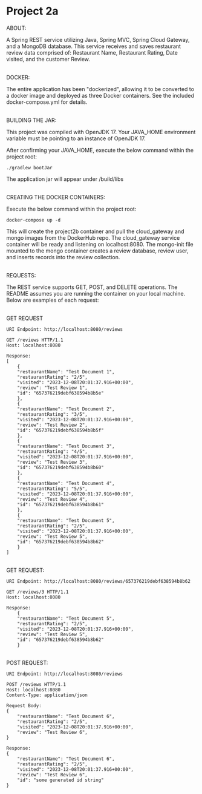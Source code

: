 # Project 2a

ABOUT:

A Spring REST service utilizing Java, Spring MVC, Spring Cloud Gateway, and a MongoDB database.
This service receives and saves restaurant review data comprised of:
Restaurant Name, Restaurant Rating, Date visited, and the customer Review.


\
DOCKER:

The entire application has been "dockerized", allowing it to be converted to a docker image
and deployed as three Docker containers. See the included docker-compose.yml for details.

\
BUILDING THE JAR:

This project was compiled with OpenJDK 17. Your JAVA_HOME environment variable must be pointing to an instance
of OpenJDK 17.

After confirming your JAVA_HOME, execute the below command within the project root:

    ./gradlew bootJar

The application jar will appear under /build/libs

\
CREATING THE DOCKER CONTAINERS:

Execute the below command within the project root:

    docker-compose up -d

This will create the project2b container and pull the cloud_gateway and mongo images from the DockerHub repo. The 
cloud_gateway service container will be ready and listening on localhost:8080. The mongo-init file mounted to the mongo 
container creates a review database, review user, and inserts records into the review collection.


\
REQUESTS:

The REST service supports GET, POST, and DELETE operations. The README assumes you are running
the container on your local machine. Below are examples of each request:


\
GET REQUEST

    URI Endpoint: http://localhost:8080/reviews
    
    GET /reviews HTTP/1.1
    Host: localhost:8080
    
    Response:
    [
        {
        "restaurantName": "Test Document 1",
        "restaurantRating": "2/5",
        "visited": "2023-12-08T20:01:37.916+00:00",
        "review": "Test Review 1",
        "id": "657376219debf638594b8b5e"
        },
        {
        "restaurantName": "Test Document 2",
        "restaurantRating": "3/5",
        "visited": "2023-12-08T20:01:37.916+00:00",
        "review": "Test Review 2",
        "id": "657376219debf638594b8b5f"
        },
        {
        "restaurantName": "Test Document 3",
        "restaurantRating": "4/5",
        "visited": "2023-12-08T20:01:37.916+00:00",
        "review": "Test Review 3",
        "id": "657376219debf638594b8b60"
        },
        {
        "restaurantName": "Test Document 4",
        "restaurantRating": "5/5",
        "visited": "2023-12-08T20:01:37.916+00:00",
        "review": "Test Review 4",
        "id": "657376219debf638594b8b61"
        },
        {
        "restaurantName": "Test Document 5",
        "restaurantRating": "2/5",
        "visited": "2023-12-08T20:01:37.916+00:00",
        "review": "Test Review 5",
        "id": "657376219debf638594b8b62"
        }
    ]

\
GET REQUEST:

    URI Endpoint: http://localhost:8080/reviews/657376219debf638594b8b62
    
    GET /reviews/3 HTTP/1.1
    Host: localhost:8080
    
    Response:
        {
        "restaurantName": "Test Document 5",
        "restaurantRating": "2/5",
        "visited": "2023-12-08T20:01:37.916+00:00",
        "review": "Test Review 5",
        "id": "657376219debf638594b8b62"
        }

\
POST REQUEST:

    URI Endpoint: http://localhost:8080/reviews
    
    POST /reviews HTTP/1.1
    Host: localhost:8080
    Content-Type: application/json

    Request Body:
    {
        "restaurantName": "Test Document 6",
        "restaurantRating": "2/5",
        "visited": "2023-12-08T20:01:37.916+00:00",
        "review": "Test Review 6",
    }
    
    Response:
    {
        "restaurantName": "Test Document 6",
        "restaurantRating": "2/5",
        "visited": "2023-12-08T20:01:37.916+00:00",
        "review": "Test Review 6",
        "id": "some generated id string"
    }